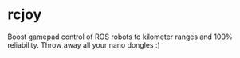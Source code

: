 # rcjoy
Boost gamepad control of ROS robots to kilometer ranges and 100% reliability. Throw away all your nano dongles :)
